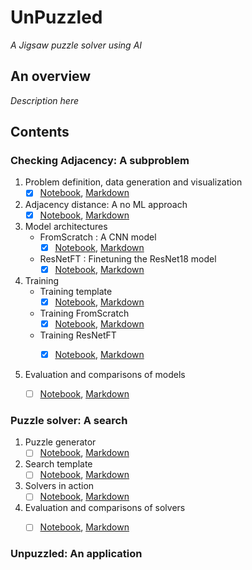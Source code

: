 # UnPuzzled
_A Jigsaw puzzle solver using AI_


## An overview


_Description here_



## Contents

### Checking Adjacency: A subproblem

   1. Problem definition, data generation and visualization
      - [x] [Notebook](CheckingAdjacency/DatasetGeneration/Checking_adjacency_dataset.ipynb), [Markdown](CheckingAdjacency/DatasetGeneration/Checking_adjacency_dataset.md)
     
   2. Adjacency distance: A no ML approach
      - [x] [Notebook](CheckingAdjacency/AdjacencyDistance/Adjacency_distance.ipynb), [Markdown](CheckingAdjacency/AdjacencyDistance/Adjacency_distance.md)
     
   3. Model architectures
      - FromScratch : A CNN model
        - [x] [Notebook](CheckingAdjacency/ModelArchitectures/FromScratch_CNN.ipynb), [Markdown](CheckingAdjacency/ModelArchitectures/FromScratch_CNN.md) 
       
      - ResNetFT : Finetuning the ResNet18 model 
        - [x] [Notebook](CheckingAdjacency/ModelArchitectures/ResNetFT_Finetuning.ipynb), [Markdown](CheckingAdjacency/ModelArchitectures/ResNetFT_Finetuning.md)
       
   4. Training
      -  Training template 
         - [x] [Notebook](CheckingAdjacency/Training/Training_template.ipynb), [Markdown](CheckingAdjacency/Training/Training_template.md)
         
      -  Training FromScratch
         - [x] [Notebook](CheckingAdjacency/Training/Training_FromScratch.ipynb), [Markdown](CheckingAdjacency/Training/Training_FromScratch.md)
         
      -  Training ResNetFT
         - [x] [Notebook](CheckingAdjacency/Training/Training_ResNetFT.ipynb), [Markdown](CheckingAdjacency/Training/Training_ResNetFT.ipnyb)
      
       
   5. Evaluation and comparisons of models
      - [ ] [Notebook](), [Markdown]()


### Puzzle solver: A search

1. Puzzle generator
   - [ ] [Notebook](), [Markdown]()

2. Search template
   - [ ] [Notebook](), [Markdown]()

3. Solvers in action
   - [ ] [Notebook](), [Markdown]()

4. Evaluation and comparisons of solvers
   - [ ] [Notebook](), [Markdown]()


### Unpuzzled: An application


 
 
 


